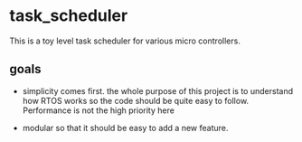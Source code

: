 # task_scheduler
This is a toy level task scheduler for various micro controllers.

## goals
- simplicity comes first. the whole purpose of this project is to understand how RTOS 
  works so the code should be quite easy to follow. Performance is not the high priority here 
 
- modular so that it should be easy to add a new feature.
